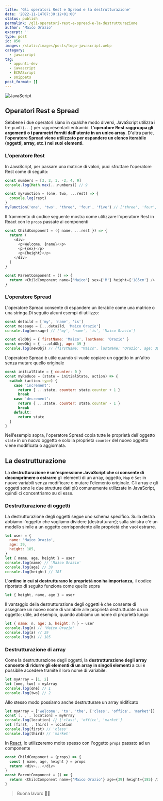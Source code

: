 ```yaml
---
title: 'Gli operatori Rest e Spread e la destrutturazione'
date: '2022-11-14T07:30:12+01:00'
status: publish
permalink: /gli-operatori-rest-e-spread-e-la-destrutturazione
author: 'Maico Orazio'
excerpt: ''
type: post
id: 850
images: /static/images/posts/logo-javascript.webp
category:
  - javascript
tag:
  - appunti-dev
  - javascript
  - ECMAScript
  - snippets
post_format: []
---
```


![JavaScript](/static/images/posts/logo-javascript.webp)

## Operatori Rest e Spread

Sebbene i due operatori siano in qualche modo diversi, JavaScript utilizza
i tre punti (`...`) per rappresentarli entrambi. L'**operatore Rest raggruppa
gli argomenti o i parametri forniti dall'utente in un unico array**. D'altra
parte, l'**operatore Spread viene utilizzato per espandere un elenco iterabile
(oggetti, array, etc.) nei suoi elementi**.

### L'operatore Rest

In JavaScript, per passare una matrice di valori, puoi sfruttare l'operatore Rest
come di seguito:

```javascript
const numbers = [3, 2, 1, -2, 4, 9]
console.log(Math.max(...numbers)) // 9

const myFunction = (one, two, ...rest) => {
  console.log(rest)
}
myFunction('one', 'two', 'three', 'four', 'five') // ['three', 'four', 'five']
```

Il frammento di codice seguente mostra come utilizzare l'operatore Rest in
React con le `props` passate ai componenti

```javascript
const ChildComponent = ({ name, ...rest }) => {
  return (
    <div>
      <p>Welcome, {name}</p>
      <p>{sex}</p>
      <p>{height}</p>
    </div>
  )
}

const ParentComponent = () => {
  return <ChildComponent name={'Maico'} sex={'M'} height={'185cm'} />
}
```

### L'operatore Spread

L'operatore Spread consente di espandere un iterabile come una matrice o
una stringa.Di seguito alcuni esempi di utilizzo:

```javascript
const detaild = ['my', 'name', 'is']
const message = [...detaild, 'Maico Orazio']
console.log(message) // ['my', 'name', 'is', 'Maico Orazio']

const oldObj = { firstName: 'Maico', lastName: 'Orazio' }
const newObj = { ...oldObj, age: 39 }
console.log(newObj) // {firstName: "Maico", lastName: "Orazio", age: 39}
```

L'operatore Spread è utile quando si vuole copiare un oggetto in un'altro
senza mutare quello originale

```javascript
const initialState = { counter: 0 }
const myReduce = (state = initialState, action) => {
  switch (action.type) {
    case 'increment':
      return { ...state, counter: state.counter + 1 }
      break
    case 'decrement':
      return { ...state, counter: state.counter - 1 }
      break
    default:
      return state
  }
}
```

Nell'esempio sopra, l'operatore Spread copia tutte le proprietà dell'oggetto `state` in un
nuovo oggetto e solo la proprietà `counter` del nuovo oggetto viene
modificata o aggiornata.

## La destrutturazione

La **destrutturazione è un'espressione JavaScript che ci consente di decomprimere
o estrarre** gli elementi di un array, oggetto, `Map` e `Set` in nuove variabili
senza modificare o mutare l'elemento originale. Gli array e gli oggetti sono
le due strutture dati più comunemente utilizzate in JavaScript, quindi ci concentriamo
su di esse.

### Destrutturazione di oggetti

La destrutturazione degli oggetti segue uno schema specifico. Sulla destra abbiamo
l'oggetto che vogliamo dividere (destrutturare); sulla sinistra c'è un modello simile
a un oggetto corrispondente alle proprietà che vuoi estrarre.

```javascript
let user = {
  name: 'Maico Orazio',
  age: 39,
  height: 185,
}
let { name, age, height } = user
console.log(name) // 'Maico Orazio'
console.log(age) // 39
console.log(height) // 185
```

L'**ordine in cui si destrutturano le proprietà non ha importanza**, il codice
riportato di seguito funziona come quello sopra

```javascript
let { height, name, age } = user
```

Il vantaggio della destrutturazione degli oggetti è che consente di assegnare un
nuovo nome di variabile alle proprietà destrutturate da un oggetto; utile, ad esempio,
quando abbiamo un nome di proprietà lungo

```javascript
let { name: n, age: a, height: h } = user
console.log(n) // 'Maico Orazio'
console.log(a) // 39
console.log(h) // 185
```

### Destrutturazione di array

Come la destrutturazione degli oggetti, la **destrutturazione degli array
consente di ridurre gli elementi di un array in singoli elementi** a cui è
possibile accedere tramite il loro nome di variabile.

```javascript
let myArray = [1, 2]
let [one, two] = myArray
console.log(one) // 1
console.log(two) // 2
```

Allo stesso modo possiamo anche destrutturare un array nidificato

```javascript
let myArray = ['welcome', 'to', 'the', ['class', 'office', 'market']]
const [, , , location] = myArray
console.log(location) // ['class', 'office', 'market']
let [first, , third] = location
console.log(first) // 'class'
console.log(third) // 'market'
```

In [React](https://www.mainickweb.com/tags/react), lo utilizzeremo molto
spesso con l'oggetto `props` passato ad un componente

```javascript
const ChildComponent = (props) => {
  const { name, age, height } = props
  return <div>...</div>
}
const ParentComponent = () => {
  return <ChildComponent name={'Maico Orazio'} age={39} height={185} />
}
```

> Buona lavoro 👨‍💻
